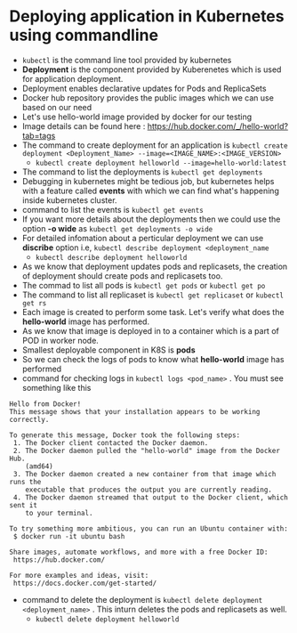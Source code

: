 # Deploying application in Kubernetes using commandline

-   ```kubectl``` is the command line tool provided by kubernetes
-   **Deployment** is the component provided by Kuberenetes which is used for application deployment.
-   Deployment enables declarative updates for Pods and ReplicaSets
-   Docker hub repository provides the public images which we can use based on our need
-   Let's use hello-world image provided by docker for our testing 
-   Image details can be found here : https://hub.docker.com/_/hello-world?tab=tags
-   The command to create deployment for an application is ```kubectl create deployment <Deployment_Name> --image=<IMAGE_NAME>:<IMAGE_VERSION>```
    -   ```kubectl create deployment helloworld --image=hello-world:latest```
-   The command to list the deployments is ```kubectl get deployments```
-   Debugging in kubernetes might be tedious job, but kubernetes helps with a feature called **events** with which we can find what's happening inside kubernetes cluster.
-   command to list the events is ```kubectl get events``` 
-   If you want more details about the deployments then we could use the option **-o wide** as ```kubectl get deployments -o wide```
-   For detailed infomation about a perticular deployment we can use **discribe** option i.e, ```kubectl describe deployment <deployment_name```
    -   ```kubectl describe deployment helloworld```
-   As we know that deployment updates pods and replicasets, the creation of deployment should create pods and replicasets too.
-   The commad to list all pods is  ```kubectl get pods``` or ```kubectl get po``` 
-   The command to list all replicaset is ```kubectl get replicaset```  or ```kubectl get rs```
-   Each image is created to perform some task. Let's verify what does the **hello-world** image has performed.
-   As we know that image is deployed in to a container which is a part of POD in worker node.
-   Smallest deployable component in K8S is **pods**
-   So we can check the logs of pods to know what **hello-world** image has performed
-   command for checking logs in ```kubectl logs <pod_name>``` . You must see something like this
```
Hello from Docker!
This message shows that your installation appears to be working correctly.

To generate this message, Docker took the following steps:
 1. The Docker client contacted the Docker daemon.
 2. The Docker daemon pulled the "hello-world" image from the Docker Hub.
    (amd64)
 3. The Docker daemon created a new container from that image which runs the
    executable that produces the output you are currently reading.
 4. The Docker daemon streamed that output to the Docker client, which sent it
    to your terminal.

To try something more ambitious, you can run an Ubuntu container with:
 $ docker run -it ubuntu bash

Share images, automate workflows, and more with a free Docker ID:
 https://hub.docker.com/

For more examples and ideas, visit:
 https://docs.docker.com/get-started/
```

-   command to delete the deployment is ```kubectl delete deployment <deployment_name>``` . This inturn deletes the pods and replicasets as well.
    -   ```kubectl delete deployment helloworld```